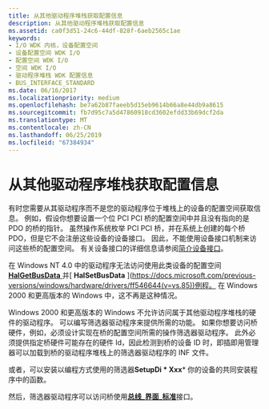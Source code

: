 ```yaml
---
title: 从其他驱动程序堆栈获取配置信息
description: 从其他驱动程序堆栈获取配置信息
ms.assetid: ca0f3d51-24c6-44df-828f-6aeb2565c1ae
keywords:
- I/O WDK 内核，设备配置空间
- 设备配置空间 WDK I/O
- 配置空间 WDK I/O
- 空间 WDK I/O
- 驱动程序堆栈 WDK 配置信息
- BUS_INTERFACE_STANDARD
ms.date: 06/16/2017
ms.localizationpriority: medium
ms.openlocfilehash: be7a62b87faeeb5d15eb9614b66a8e44db9a8615
ms.sourcegitcommit: fb7d95c7a5d47860918cd3602efdd33b69dcf2da
ms.translationtype: MT
ms.contentlocale: zh-CN
ms.lasthandoff: 06/25/2019
ms.locfileid: "67384934"
---
```

# <a name="obtaining-configuration-information-from-other-driver-stacks"></a>从其他驱动程序堆栈获取配置信息





有时您需要从其驱动程序而不是您的驱动程序位于堆栈上的设备的配置空间获取信息。 例如，假设你想要设置一个位 PCI PCI 桥的配置空间中并且没有指向的是 PDO 的桥的指针。 虽然操作系统枚举 PCI PCI 桥，并在系统上创建的每个桥 PDO，但是它不会注册这些设备的设备接口。 因此，不能使用设备接口机制来访问这些桥的配置空间。 有关设备接口的详细信息请参阅[简介设备接口](https://docs.microsoft.com/windows-hardware/drivers/install/overview-of-device-interface-classes)。

在 Windows NT 4.0 中的驱动程序无法访问使用此类设备的配置空间[ **HalGetBusData** ](https://docs.microsoft.com/previous-versions/windows/hardware/drivers/ff546644(v=vs.85))并[ **HalSetBusData** ](https://docs.microsoft.com/previous-versions/windows/hardware/drivers/ff546644(v=vs.85))例程。 在 Windows 2000 和更高版本的 Windows 中，这不再是这种情况。

Windows 2000 和更高版本的 Windows 不允许访问属于其他驱动程序堆栈的硬件的驱动程序。 可以编写筛选器驱动程序来提供所需的功能。 如果你想要访问桥硬件，例如，必须设计实现在桥的配置空间所需的操作筛选器驱动程序。 此外必须提供指定桥硬件可能存在的硬件 Id，因此检测到桥的设备 ID 时，即插即用管理器可以加载到桥的驱动程序堆栈上的筛选器驱动程序的 INF 文件。

或者，可以安装以编程方式使用的筛选器**SetupDi * Xxx*** 你的设备的共同安装程序中的函数。

然后，筛选器驱动程序可以访问桥使用[**总线\_界面\_标准**](https://docs.microsoft.com/windows-hardware/drivers/ddi/content/wdm/ns-wdm-_bus_interface_standard)接口。

 

 





